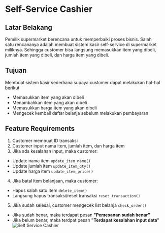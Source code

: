 # Self-Service Cashier
## Latar Belakang
Pemilik supermarket berencana untuk memperbaiki proses bisnis. Salah satu rencananya adalah membuat sistem kasir self-service di supermarket miliknya. Sehingga customer bisa langsung memasukkan item yang dibeli, jumlah item yang dibeli, dan harga item yang dibeli. 

## Tujuan
Membuat sistem kasir sederhana supaya customer dapat melakukan hal-hal berikut
* Memasukkan item yang akan dibeli
* Menambahkan item yang akan dibeli
* Memasukkan harga item yang akan dibeli
* Mengecek kembali daftar belanja sebelum melakukan pembayaran

## Feature Requirements
1. Customer membuat ID transaksi
2. Customer input nama item, jumlah item, dan harga item
3. Jika ada kesalahan input, maka customer:
  * Update nama item `update_item_name()`
  * Update jumlah item `update_item_qty()`
  * Update harga item `update_item_price()`
4. Jika batal item belanjaan, maka customer:
  * Hapus salah satu item `delete_item()`
  * Langsung hapus transaksi/reset transaksi `reset_transaction()`
5. Jika sudah selesai, customer mengecek list belanja `check_order()`
 - Jika sudah benar, maka terdapat pesan **"Pemesanan sudah benar"**
 - Jika belum benar, maka terdpat pesan **"Terdapat kesalahan input data"**
![Self Service Cashier](https://user-images.githubusercontent.com/119731555/223314509-c83aaac9-b662-45fe-9f3d-c82eec6827e5.png)
